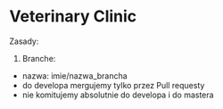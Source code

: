 # Veterinary Clinic

Zasady:

 1. Branche:
- nazwa: imie/nazwa_brancha
- do developa mergujemy tylko przez Pull requesty
- nie komitujemy absolutnie do developa i do mastera

